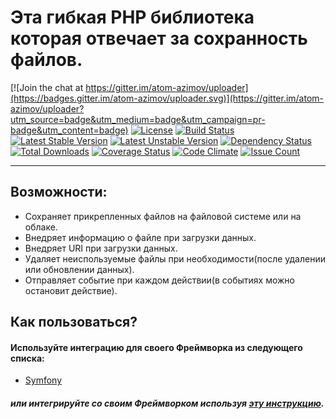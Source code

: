 Эта гибкая PHP библиотека которая отвечает за сохранность файлов.
=================================================================

[![Join the chat at https://gitter.im/atom-azimov/uploader](https://badges.gitter.im/atom-azimov/uploader.svg)](https://gitter.im/atom-azimov/uploader?utm_source=badge&utm_medium=badge&utm_campaign=pr-badge&utm_content=badge)
[![License](https://poser.pugx.org/atom-azimov/uploader/license)](https://github.com/atom-azimov/uploader/blob/master/LICENSE)
[![Build Status](https://travis-ci.org/atom-azimov/uploader.svg?branch=master)](https://travis-ci.org/atom-azimov/uploader)
[![Latest Stable Version](https://poser.pugx.org/atom-azimov/uploader/v/stable)](https://packagist.org/packages/atom-azimov/uploader)
[![Latest Unstable Version](https://poser.pugx.org/atom-azimov/uploader/v/unstable)](https://packagist.org/packages/atom-azimov/uploader)
[![Dependency Status](https://www.versioneye.com/user/projects/56c6762318b271002c69b141/badge.svg?style=flat)](https://www.versioneye.com/user/projects/56c6762318b271002c69b141)
[![Total Downloads](https://poser.pugx.org/atom-azimov/uploader/downloads)](https://packagist.org/packages/atom-azimov/uploader)
[![Coverage Status](https://coveralls.io/repos/github/atom-azimov/uploader/badge.svg?branch=master)](https://coveralls.io/github/atom-azimov/uploader?branch=master)
[![Code Climate](https://codeclimate.com/github/atom-azimov/uploader/badges/gpa.svg)](https://codeclimate.com/github/atom-azimov/uploader)
[![Issue Count](https://codeclimate.com/github/atom-azimov/uploader/badges/issue_count.svg)](https://codeclimate.com/github/atom-azimov/uploader)

---

Возможности:
------------

- Сохраняет прикрепленных файлов на файловой системе или на облаке.
- Внедряет информацию о файле при загрузки данных.
- Внедряет URI при загрузки данных.
- Удаляет неиспользуемые файлы при необходимости(после удалении или обновлении данных).
- Отправляет событие при каждом действии(в событиях можно остановит действие).

Как пользоваться?
-----------------

#### Используйте интеграцию для своего Фреймворка из следующего списка:

* [Symfony](https://github.com/atom-azimov/uploader-bundle)

##### или интегрируйте со своим Фреймворком используя [эту инструкцию](docs/ru/integration.md).